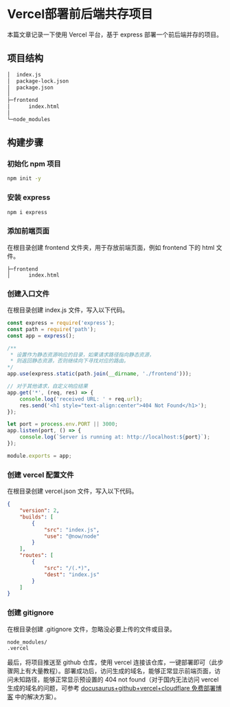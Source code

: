 # Vercel部署前后端共存项目

本篇文章记录一下使用 Vercel 平台，基于 express 部署一个前后端并存的项目。

## 项目结构

```bash
│  index.js
│  package-lock.json
│  package.json
│
├─frontend
│      index.html
│
└─node_modules
```

## 构建步骤

### 初始化 npm 项目

```bash
npm init -y
```

### 安装 express

```bash
npm i express
```

### 添加前端页面

在根目录创建 frontend 文件夹，用于存放前端页面，例如 frontend 下的 html 文件。

```
├─frontend
│      index.html
```

### 创建入口文件

在根目录创建 index.js 文件，写入以下代码。

```js
const express = require('express');
const path = require('path');
const app = express();

/**
 * 设置作为静态资源响应的目录，如果请求路径指向静态资源，
 * 则返回静态资源，否则继续向下寻找对应的路由。
*/
app.use(express.static(path.join(__dirname, './frontend')));

// 对于其他请求，自定义响应结果
app.get('*', (req, res) => {
    console.log('received URL: ' + req.url);
    res.send('<h1 style="text-align:center">404 Not Found</h1>');
});

let port = process.env.PORT || 3000;
app.listen(port, () => {
    console.log(`Server is running at: http://localhost:${port}`);
});

module.exports = app;
```

### 创建 vercel 配置文件

在根目录创建 vercel.json 文件，写入以下代码。

```json
{
    "version": 2,
    "builds": [
        {
            "src": "index.js",
            "use": "@now/node"
        }
    ],
    "routes": [
        {
            "src": "/(.*)",
            "dest": "index.js"
        }
    ]
}
```

### 创建 gitignore

在根目录创建 .gitignore 文件，忽略没必要上传的文件或目录。

```bash
node_modules/
.vercel
```

最后，将项目推送至 github 仓库，使用 vercel 连接该仓库，一键部署即可（此步骤网上有大量教程）。部署成功后，访问生成的域名，能够正常显示前端页面，访问未知路径，能够正常显示预设置的 404 not found（对于国内无法访问 vercel 生成的域名的问题，可参考 [docusaurus+github+vercel+cloudflare 免费部署博客](https://www.jawon.site/docs/%E6%9C%8D%E5%8A%A1%E5%99%A8%E7%9B%B8%E5%85%B3/%E7%BD%91%E7%AB%99%E6%90%AD%E5%BB%BA/docusaurus+github+vercel%) 中的解决方案）。
